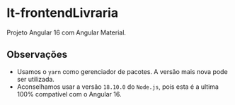 # lt-frontendLivraria

Projeto Angular 16 com Angular Material.

## Observações

* Usamos o `yarn` como gerenciador de pacotes. A versão mais nova pode ser utilizada.
* Aconselhamos usar a versão `18.10.0` do `Node.js`, pois esta é a ultima 100% compatível com o Angular 16.

